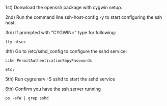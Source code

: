 1st) Donwload the openssh package with cygwin setup.

2nd) Run the command line ssh-host-config -y to start configuring the ssh host.

3rd) If prompted with "CYGWIN=" type for following:

	tty ntsec

4th) Go to /etc/sshd_config to configure the sshd service:

	Like PermitAuthenticationEmpyPasswords

	etc;

5th) Run cygrunsrv -S sshd to start the sshd service

6th) Confirm you have the ssh server running

	ps -efW | grep sshd

